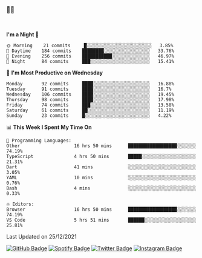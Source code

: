 ### 🤙🍺

<!-- <a href="https://github-readme-stats.vercel.app/api?username=hzak2xx&count_private=true&show_icons=true&theme=dracula">
  <img align="center" src="https://github-readme-stats.vercel.app/api?username=hzak2xx&count_private=true&show_icons=true&theme=dracula" />
</a>
</br> -->
</br>

<!--START_SECTION:waka-->
**I'm a Night 🦉** 

```text
🌞 Morning    21 commits     █░░░░░░░░░░░░░░░░░░░░░░░░   3.85% 
🌆 Daytime    184 commits    ████████░░░░░░░░░░░░░░░░░   33.76% 
🌃 Evening    256 commits    ███████████░░░░░░░░░░░░░░   46.97% 
🌙 Night      84 commits     ███░░░░░░░░░░░░░░░░░░░░░░   15.41%

```
📅 **I'm Most Productive on Wednesday** 

```text
Monday       92 commits     ████░░░░░░░░░░░░░░░░░░░░░   16.88% 
Tuesday      91 commits     ████░░░░░░░░░░░░░░░░░░░░░   16.7% 
Wednesday    106 commits    ████░░░░░░░░░░░░░░░░░░░░░   19.45% 
Thursday     98 commits     ████░░░░░░░░░░░░░░░░░░░░░   17.98% 
Friday       74 commits     ███░░░░░░░░░░░░░░░░░░░░░░   13.58% 
Saturday     61 commits     ██░░░░░░░░░░░░░░░░░░░░░░░   11.19% 
Sunday       23 commits     █░░░░░░░░░░░░░░░░░░░░░░░░   4.22%

```


📊 **This Week I Spent My Time On** 

```text
💬 Programming Languages: 
Other                    16 hrs 50 mins      ██████████████████░░░░░░░   74.19% 
TypeScript               4 hrs 50 mins       █████░░░░░░░░░░░░░░░░░░░░   21.31% 
Dart                     41 mins             ░░░░░░░░░░░░░░░░░░░░░░░░░   3.05% 
YAML                     10 mins             ░░░░░░░░░░░░░░░░░░░░░░░░░   0.76% 
Bash                     4 mins              ░░░░░░░░░░░░░░░░░░░░░░░░░   0.33%

🔥 Editors: 
Browser                  16 hrs 50 mins      ██████████████████░░░░░░░   74.19% 
VS Code                  5 hrs 51 mins       ██████░░░░░░░░░░░░░░░░░░░   25.81%

```


 Last Updated on 25/12/2021
<!--END_SECTION:waka-->

[![GitHub Badge](https://img.shields.io/badge/GitHub-100000?style=for-the-badge&logo=github&logoColor=white)](https://github.com/hzak2xx)
[![Spotify Badge](https://img.shields.io/badge/Spotify-1ED760?&style=for-the-badge&logo=spotify&logoColor=white)](https://open.spotify.com/user/uf90s6sbbh75a1mt44clkhkvf)
[![Twitter Badge](https://img.shields.io/badge/Twitter-1DA1F2?style=for-the-badge&logo=twitter&logoColor=white)](https://twitter.com/hzak2xx)
[![Instagram Badge](https://img.shields.io/badge/Instagram-E4405F?style=for-the-badge&logo=instagram&logoColor=white)](https://www.instagram.com/hzak2xx/)
